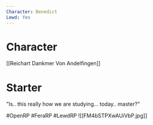 ```yaml
---
Character: Benedict
Lewd: Yes
---
```

# Character
[[Reichart Dankmer Von Andelfingen]]

# Starter
"Is.. this really how we are studying... today.. master?"

#OpenRP #FeraRP #LewdRP 
![[FM4bSTPXwAUiVbP.jpg]]